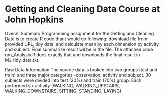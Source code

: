 Getting and Cleaning Data Course at John Hopkins
======================

Overall Summary
  Programming assignment for the Getting and Cleaning Data is to create R code thant would do following: download file from provided URL, tidy data, and calculate mean by each dimension by activity and subject.  Final summarize result wil be in the file.  The attached code run_Analysis.R does exactly that and downloads the final result in MJ_tidy_data.txt.

Raw Data Information
  The source data is broken into two groups (test and train) and three major categories -observation, activity and subject. 30 subjects were divided into test (30%) and train (70%) group.  Each performed six activity (WALKING, WALKING_UPSTAIRS, WALKING_DOWNSTAIRS, SITTING, STANDING, LAYING)
  
  
